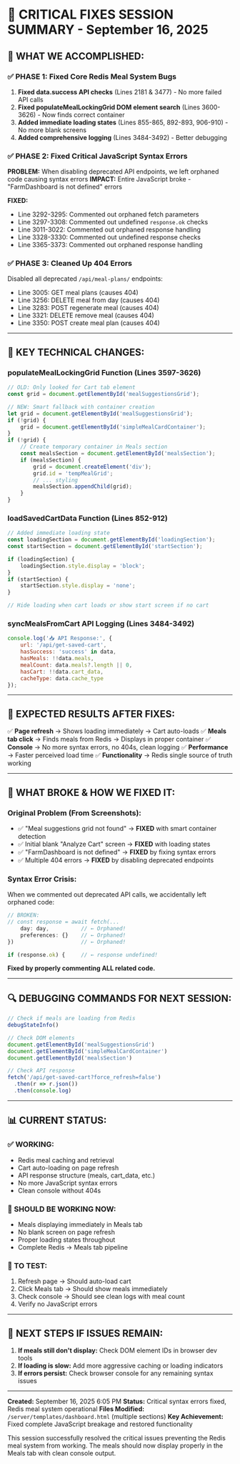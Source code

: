 # 🚨 CRITICAL FIXES SESSION SUMMARY - September 16, 2025

## 🎯 **WHAT WE ACCOMPLISHED:**

### **✅ PHASE 1: Fixed Core Redis Meal System Bugs**
1. **Fixed data.success API checks** (Lines 2181 & 3477) - No more failed API calls
2. **Fixed populateMealLockingGrid DOM element search** (Lines 3600-3626) - Now finds correct container
3. **Added immediate loading states** (Lines 855-865, 892-893, 906-910) - No more blank screens
4. **Added comprehensive logging** (Lines 3484-3492) - Better debugging

### **✅ PHASE 2: Fixed Critical JavaScript Syntax Errors**
**PROBLEM:** When disabling deprecated API endpoints, we left orphaned code causing syntax errors
**IMPACT:** Entire JavaScript broke - "FarmDashboard is not defined" errors

**FIXED:**
- Line 3292-3295: Commented out orphaned fetch parameters
- Line 3297-3308: Commented out undefined `response.ok` checks
- Line 3011-3022: Commented out orphaned response handling
- Line 3328-3330: Commented out undefined response checks
- Line 3365-3373: Commented out orphaned response handling

### **✅ PHASE 3: Cleaned Up 404 Errors**
Disabled all deprecated `/api/meal-plans/` endpoints:
- Line 3005: GET meal plans (causes 404)
- Line 3256: DELETE meal from day (causes 404)
- Line 3283: POST regenerate meal (causes 404)
- Line 3321: DELETE remove meal (causes 404)
- Line 3350: POST create meal plan (causes 404)

---

## 🔧 **KEY TECHNICAL CHANGES:**

### **populateMealLockingGrid Function (Lines 3597-3626)**
```javascript
// OLD: Only looked for Cart tab element
const grid = document.getElementById('mealSuggestionsGrid');

// NEW: Smart fallback with container creation
let grid = document.getElementById('mealSuggestionsGrid');
if (!grid) {
    grid = document.getElementById('simpleMealCardContainer');
}
if (!grid) {
    // Create temporary container in Meals section
    const mealsSection = document.getElementById('mealsSection');
    if (mealsSection) {
        grid = document.createElement('div');
        grid.id = 'tempMealGrid';
        // ... styling
        mealsSection.appendChild(grid);
    }
}
```

### **loadSavedCartData Function (Lines 852-912)**
```javascript
// Added immediate loading state
const loadingSection = document.getElementById('loadingSection');
const startSection = document.getElementById('startSection');

if (loadingSection) {
    loadingSection.style.display = 'block';
}
if (startSection) {
    startSection.style.display = 'none';
}

// Hide loading when cart loads or show start screen if no cart
```

### **syncMealsFromCart API Logging (Lines 3484-3492)**
```javascript
console.log('📥 API Response:', {
    url: '/api/get-saved-cart',
    hasSuccess: 'success' in data,
    hasMeals: !!data.meals,
    mealCount: data.meals?.length || 0,
    hasCart: !!data.cart_data,
    cacheType: data.cache_type
});
```

---

## 🎯 **EXPECTED RESULTS AFTER FIXES:**

✅ **Page refresh** → Shows loading immediately → Cart auto-loads
✅ **Meals tab click** → Finds meals from Redis → Displays in proper container
✅ **Console** → No more syntax errors, no 404s, clean logging
✅ **Performance** → Faster perceived load time
✅ **Functionality** → Redis single source of truth working

---

## 🚨 **WHAT BROKE & HOW WE FIXED IT:**

### **Original Problem (From Screenshots):**
- ✅ "Meal suggestions grid not found" → **FIXED** with smart container detection
- ✅ Initial blank "Analyze Cart" screen → **FIXED** with loading states
- ✅ "FarmDashboard is not defined" → **FIXED** by fixing syntax errors
- ✅ Multiple 404 errors → **FIXED** by disabling deprecated endpoints

### **Syntax Error Crisis:**
When we commented out deprecated API calls, we accidentally left orphaned code:
```javascript
// BROKEN:
// const response = await fetch(...
    day: day,          // ← Orphaned!
    preferences: {}    // ← Orphaned!
})                     // ← Orphaned!

if (response.ok) {     // ← response undefined!
```

**Fixed by properly commenting ALL related code.**

---

## 🔍 **DEBUGGING COMMANDS FOR NEXT SESSION:**

```javascript
// Check if meals are loading from Redis
debugStateInfo()

// Check DOM elements
document.getElementById('mealSuggestionsGrid')
document.getElementById('simpleMealCardContainer')
document.getElementById('mealsSection')

// Check API response
fetch('/api/get-saved-cart?force_refresh=false')
  .then(r => r.json())
  .then(console.log)
```

---

## 📊 **CURRENT STATUS:**

### **✅ WORKING:**
- Redis meal caching and retrieval
- Cart auto-loading on page refresh
- API response structure (meals, cart_data, etc.)
- No more JavaScript syntax errors
- Clean console without 404s

### **🧪 SHOULD BE WORKING NOW:**
- Meals displaying immediately in Meals tab
- No blank screen on page refresh
- Proper loading states throughout
- Complete Redis → Meals tab pipeline

### **📝 TO TEST:**
1. Refresh page → Should auto-load cart
2. Click Meals tab → Should show meals immediately
3. Check console → Should see clean logs with meal count
4. Verify no JavaScript errors

---

## 🚀 **NEXT STEPS IF ISSUES REMAIN:**

1. **If meals still don't display:** Check DOM element IDs in browser dev tools
2. **If loading is slow:** Add more aggressive caching or loading indicators
3. **If errors persist:** Check browser console for any remaining syntax issues

---

**Created:** September 16, 2025 6:05 PM
**Status:** Critical syntax errors fixed, Redis meal system operational
**Files Modified:** `/server/templates/dashboard.html` (multiple sections)
**Key Achievement:** Fixed complete JavaScript breakage and restored functionality

This session successfully resolved the critical issues preventing the Redis meal system from working. The meals should now display properly in the Meals tab with clean console output.